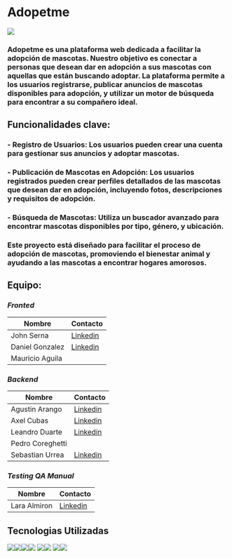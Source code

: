  # Adopetme
  ![](https://imgbb.host/images/logo-1_2.png)
### Adopetme es una plataforma web dedicada a facilitar la adopción de mascotas. Nuestro objetivo es conectar a personas que desean dar en adopción a sus mascotas con aquellas que están buscando adoptar. La plataforma permite a los usuarios registrarse, publicar anuncios de mascotas disponibles para adopción, y utilizar un motor de búsqueda para encontrar a su compañero ideal.
## Funcionalidades clave:
### - **Registro de Usuarios**: Los usuarios pueden crear una cuenta para gestionar sus anuncios y adoptar mascotas.
### - **Publicación de Mascotas en Adopción**: Los usuarios registrados pueden crear perfiles detallados de las mascotas que desean dar en adopción, incluyendo fotos, descripciones y requisitos de adopción.
### - **Búsqueda de Mascotas**: Utiliza un buscador avanzado para encontrar mascotas disponibles por tipo, género, y ubicación.

### Este proyecto está diseñado para facilitar el proceso de adopción de mascotas, promoviendo el bienestar animal y ayudando a las mascotas a encontrar hogares amorosos.

## Equipo:
### *Fronted*
|  Nombre | Contacto  |
| ------------ | ------------ |
| John Serna  | [Linkedin](http://https://www.linkedin.com/in/jhonfserna "Linkedin")  |
|  Daniel Gonzalez | [Linkedin](http://https://www.linkedin.com/in/daniel-felipe-gonz%C3%A1lez-jimenez-9bb0901b4/ "Linkedin")  |
| Mauricio Aguila  |   |

### *Backend*
| Nombre  |  Contacto |
| ------------ | ------------ |
|  Agustin Arango | [Linkedin](http://https://www.linkedin.com/in/alexis-agust%C3%ADn-arag%C3%B3n/ "Linkedin")  |
|  Axel Cubas | [Linkedin](http://https://www.linkedin.com/in/axel-pedro-c-054998139/ "Linkedin")  |
| Leandro Duarte  | [Linkedin](http://https://www.linkedin.com/in/leandrogduarte/ "Linkedin")  |
| Pedro Coreghetti  |   |
| Sebastian Urrea | [Linkedin](http://https://www.linkedin.com/in/js-sanchez?utm_source=share&utm_campaign=share_via&utm_content=profile&utm_medium=android_app "Linkedin")  |

### *Testing QA Manual*
| Nombre  | Contacto  |
| ------------ | ------------ |
| Lara Almiron  | [Linkedin](http://https://www.linkedin.com/in/lara-nahir-almiron-33b856237/ "Linkedin")  |

## Tecnologias Utilizadas
 ![](https://www.intesys.it/information-technology/wp-content/uploads/sites/5/2022/05/react-logo-1.png)![](https://encrypted-tbn0.gstatic.com/images?q=tbn:ANd9GcReE30dWZqzo18tXJZCOdqJSTfKnSt0wNt4bw&s)![](https://encrypted-tbn0.gstatic.com/images?q=tbn:ANd9GcQAO94A0B4uxuClfysnF4u7J9d37XEukINxDA&s)![](https://media.tekpon.com/2023/09/SpiraPlan-Logo.webp) ![](https://www.cdata.com/ui/img/logo-mariadb.png)![](https://seeklogo.com/images/J/jwt-logo-11B708E375-seeklogo.com.png)
![](https://encrypted-tbn0.gstatic.com/images?q=tbn:ANd9GcRsxbAqmXBYebuiYBv3Fj1lLbGeDg00qr9bxg&s)![](https://encrypted-tbn0.gstatic.com/images?q=tbn:ANd9GcQJdsaOH3LxJisOtkMCdTpqEn-HJmauzZl68A&s)
  
   
 
 
